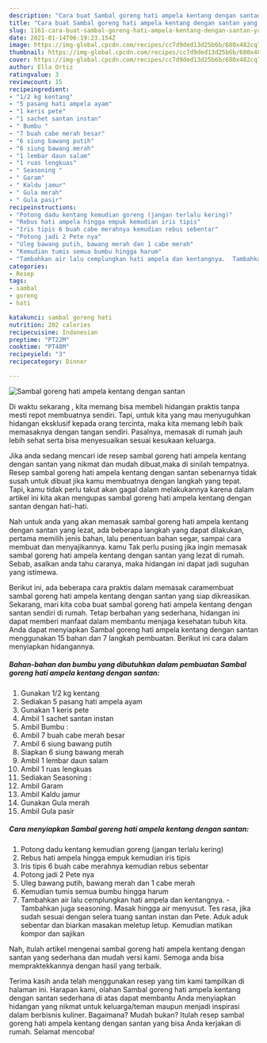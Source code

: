 ```yaml
---
description: "Cara buat Sambal goreng hati ampela kentang dengan santan yang enak dan Mudah Dibuat"
title: "Cara buat Sambal goreng hati ampela kentang dengan santan yang enak dan Mudah Dibuat"
slug: 1161-cara-buat-sambal-goreng-hati-ampela-kentang-dengan-santan-yang-enak-dan-mudah-dibuat
date: 2021-01-14T06:19:23.154Z
image: https://img-global.cpcdn.com/recipes/cc7d9ded13d25b6b/680x482cq70/sambal-goreng-hati-ampela-kentang-dengan-santan-foto-resep-utama.jpg
thumbnail: https://img-global.cpcdn.com/recipes/cc7d9ded13d25b6b/680x482cq70/sambal-goreng-hati-ampela-kentang-dengan-santan-foto-resep-utama.jpg
cover: https://img-global.cpcdn.com/recipes/cc7d9ded13d25b6b/680x482cq70/sambal-goreng-hati-ampela-kentang-dengan-santan-foto-resep-utama.jpg
author: Ella Ortiz
ratingvalue: 3
reviewcount: 15
recipeingredient:
- "1/2 kg kentang"
- "5 pasang hati ampela ayam"
- "1 keris pete"
- "1 sachet santan instan"
- " Bumbu "
- "7 buah cabe merah besar"
- "6 siung bawang putih"
- "6 siung bawang merah"
- "1 lembar daun salam"
- "1 ruas lengkuas"
- " Seasoning "
- " Garam"
- " Kaldu jamur"
- " Gula merah"
- " Gula pasir"
recipeinstructions:
- "Potong dadu kentang kemudian goreng (jangan terlalu kering)"
- "Rebus hati ampela hingga empuk kemudian iris tipis"
- "Iris tipis 6 buah cabe merahnya kemudian rebus sebentar"
- "Potong jadi 2 Pete nya"
- "Uleg bawang putih, bawang merah dan 1 cabe merah"
- "Kemudian tumis semua bumbu hingga harum"
- "Tambahkan air lalu cemplungkan hati ampela dan kentangnya.  Tambahkan juga seasoning. Masak hingga air menyusut. Tes rasa, jika sudah sesuai dengan selera tuang santan instan dan Pete. Aduk aduk sebentar dan biarkan masakan meletup letup. Kemudian matikan kompor dan sajikan"
categories:
- Resep
tags:
- sambal
- goreng
- hati

katakunci: sambal goreng hati 
nutrition: 202 calories
recipecuisine: Indonesian
preptime: "PT22M"
cooktime: "PT48M"
recipeyield: "3"
recipecategory: Dinner

---
```



![Sambal goreng hati ampela kentang dengan santan](https://img-global.cpcdn.com/recipes/cc7d9ded13d25b6b/680x482cq70/sambal-goreng-hati-ampela-kentang-dengan-santan-foto-resep-utama.jpg)

Di waktu  sekarang , kita memang bisa membeli hidangan praktis tanpa mesti repot membuatnya sendiri. Tapi, untuk kita yang mau menyuguhkan hidangan eksklusif kepada orang tercinta, maka kita memang lebih baik memasaknya dengan tangan sendiri. Pasalnya, memasak di rumah jauh lebih sehat serta bisa menyesuaikan sesuai kesukaan keluarga.

Jika anda sedang mencari ide resep sambal goreng hati ampela kentang dengan santan yang nikmat dan mudah dibuat,maka di sinilah tempatnya. Resep sambal goreng hati ampela kentang dengan santan  sebenarnya tidak susah untuk dibuat jika kamu membuatnya dengan langkah yang tepat. Tapi, kamu tidak perlu takut akan gagal dalam melakukannya 
karena dalam artikel ini kita akan mengupas sambal goreng hati ampela kentang dengan santan dengan hati-hati.  



Nah untuk anda yang akan memasak sambal goreng hati ampela kentang dengan santan yang lezat, ada beberapa langkah yang dapat dilakukan, pertama memilih jenis bahan, lalu penentuan bahan segar, sampai cara membuat dan menyajikannya. kamu Tak perlu pusing jika ingin memasak sambal goreng hati ampela kentang dengan santan yang lezat di rumah. Sebab, asalkan anda  tahu caranya, maka hidangan ini dapat jadi suguhan yang istimewa.

Berikut ini, ada beberapa cara praktis  dalam memasak caramembuat sambal goreng hati ampela kentang dengan santan yang siap dikreasikan. Sekarang, mari kita coba buat sambal goreng hati ampela kentang dengan santan sendiri di rumah. Tetap berbahan yang sederhana, hidangan ini dapat memberi manfaat dalam membantu menjaga kesehatan tubuh kita. Anda dapat menyiapkan Sambal goreng hati ampela kentang dengan santan menggunakan 15 bahan dan 7 langkah pembuatan. Berikut ini cara dalam menyiapkan hidangannya.

<!--inarticleads1-->

##### Bahan-bahan dan bumbu yang dibutuhkan dalam pembuatan Sambal goreng hati ampela kentang dengan santan:

1. Gunakan 1/2 kg kentang
1. Sediakan 5 pasang hati ampela ayam
1. Gunakan 1 keris pete
1. Ambil 1 sachet santan instan
1. Ambil  Bumbu :
1. Ambil 7 buah cabe merah besar
1. Ambil 6 siung bawang putih
1. Siapkan 6 siung bawang merah
1. Ambil 1 lembar daun salam
1. Ambil 1 ruas lengkuas
1. Sediakan  Seasoning :
1. Ambil  Garam
1. Ambil  Kaldu jamur
1. Gunakan  Gula merah
1. Ambil  Gula pasir




<!--inarticleads2-->

##### Cara menyiapkan Sambal goreng hati ampela kentang dengan santan:

1. Potong dadu kentang kemudian goreng (jangan terlalu kering)
1. Rebus hati ampela hingga empuk kemudian iris tipis
1. Iris tipis 6 buah cabe merahnya kemudian rebus sebentar
1. Potong jadi 2 Pete nya
1. Uleg bawang putih, bawang merah dan 1 cabe merah
1. Kemudian tumis semua bumbu hingga harum
1. Tambahkan air lalu cemplungkan hati ampela dan kentangnya.  - Tambahkan juga seasoning. Masak hingga air menyusut. Tes rasa, jika sudah sesuai dengan selera tuang santan instan dan Pete. Aduk aduk sebentar dan biarkan masakan meletup letup. Kemudian matikan kompor dan sajikan




Nah, itulah artikel mengenai  sambal goreng hati ampela kentang dengan santan  yang sederhana dan mudah versi kami. Semoga anda bisa mempraktekkannya dengan hasil yang terbaik. 

Terima kasih anda telah menggunakan resep yang tim kami tampilkan di halaman ini. Harapan kami, olahan  Sambal goreng hati ampela kentang dengan santan sederhana di atas dapat membantu Anda menyiapkan hidangan yang nikmat untuk keluarga/teman maupun menjadi inspirasi dalam berbisnis kuliner. Bagaimana? Mudah bukan? Itulah resep sambal goreng hati ampela kentang dengan santan yang bisa Anda kerjakan di rumah. Selamat mencoba!

